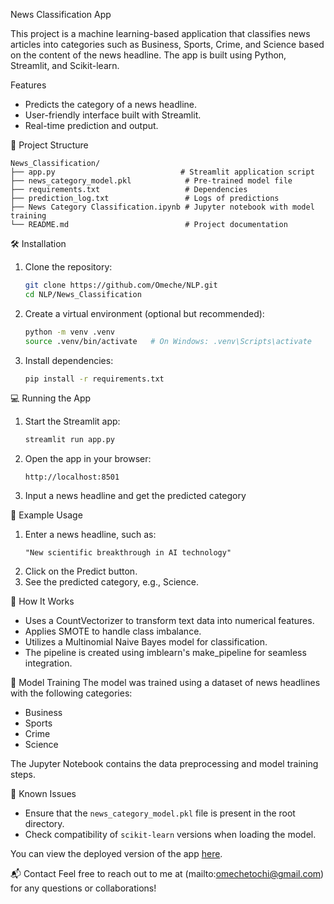 
News Classification App 

This project is a machine learning-based application that classifies news articles into categories such as Business, Sports, Crime, and Science based on the content of the news headline. The app is built using Python, Streamlit, and Scikit-learn.

Features
- Predicts the category of a news headline.
- User-friendly interface built with Streamlit.
- Real-time prediction and output.


📂 Project Structure
```
News_Classification/
├── app.py                            # Streamlit application script
├── news_category_model.pkl            # Pre-trained model file
├── requirements.txt                   # Dependencies
├── prediction_log.txt                 # Logs of predictions
├── News Category Classification.ipynb # Jupyter notebook with model training
└── README.md                          # Project documentation
```

🛠️ Installation

1. Clone the repository:
   ```bash
   git clone https://github.com/Omeche/NLP.git
   cd NLP/News_Classification
   ```
2. Create a virtual environment (optional but recommended):
   ```bash
   python -m venv .venv
   source .venv/bin/activate   # On Windows: .venv\Scripts\activate
   ```
3. Install dependencies:
   ```bash
   pip install -r requirements.txt
   ```

💻 Running the App

1. Start the Streamlit app:
   ```bash
   streamlit run app.py
   ```
2. Open the app in your browser:
   ```
   http://localhost:8501
   ```
3. Input a news headline and get the predicted category

📝 Example Usage
1. Enter a news headline, such as:
   ```
   "New scientific breakthrough in AI technology"
   ```
2. Click on the Predict button.
3. See the predicted category, e.g., Science.


🤔 How It Works
- Uses a CountVectorizer to transform text data into numerical features.
- Applies SMOTE to handle class imbalance.
- Utilizes a Multinomial Naive Bayes model for classification.
- The pipeline is created using imblearn's make_pipeline for seamless integration.


📝 Model Training
The model was trained using a dataset of news headlines with the following categories:
- Business
- Sports
- Crime
- Science

The Jupyter Notebook contains the data preprocessing and model training steps.


🛑 Known Issues
- Ensure that the `news_category_model.pkl` file is present in the root directory.
- Check compatibility of `scikit-learn` versions when loading the model.

You can view the deployed version of the app [here](https://omeche-nlp-news-classificationapp-lyoatt.streamlit.app/).

📬 Contact
Feel free to reach out to me at (mailto:omechetochi@gmail.com) for any questions or collaborations!


